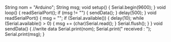 String nom = "Arduino";
String msg;
void setup() {
 Serial.begin(9600);
}
void loop() {
 readSerialPort();
 if (msg != "") {
   sendData();
 }
 delay(500);
}
void readSerialPort() {
 msg = "";
 if (Serial.available()) {
   delay(10);
   while (Serial.available() > 0) {
     msg += (char)Serial.read();
   }
   Serial.flush();
 }
}
void sendData() {
 //write data
 Serial.print(nom);
 Serial.print(" received : ");
 Serial.print(msg);
}
